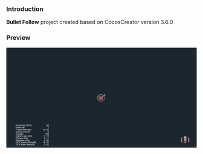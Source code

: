 ### Introduction
**Bullet Follow** project created based on CocosCreator version 3.6.0

### Preview
![image](../../../gif/202201/2022012011.gif)